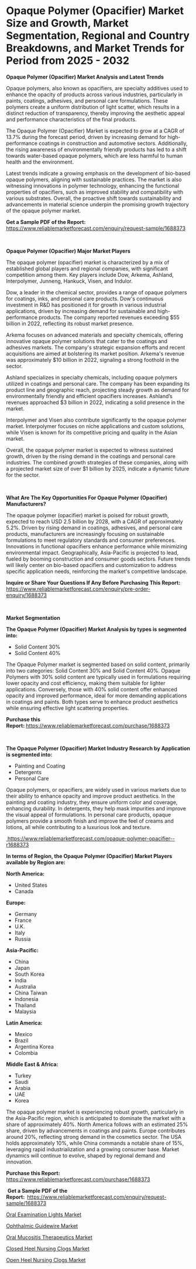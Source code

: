 <p><h1>Opaque Polymer (Opacifier) Market Size and Growth, Market Segmentation, Regional and Country Breakdowns, and Market Trends for Period from 2025 -  2032</h1></p><p><strong>Opaque Polymer (Opacifier) Market Analysis and Latest Trends</strong></p>
<p><p>Opaque polymers, also known as opacifiers, are specialty additives used to enhance the opacity of products across various industries, particularly in paints, coatings, adhesives, and personal care formulations. These polymers create a uniform distribution of light scatter, which results in a distinct reduction of transparency, thereby improving the aesthetic appeal and performance characteristics of the final products. </p><p>The Opaque Polymer (Opacifier) Market is expected to grow at a CAGR of 13.7% during the forecast period, driven by increasing demand for high-performance coatings in construction and automotive sectors. Additionally, the rising awareness of environmentally friendly products has led to a shift towards water-based opaque polymers, which are less harmful to human health and the environment. </p><p>Latest trends indicate a growing emphasis on the development of bio-based opaque polymers, aligning with sustainable practices. The market is also witnessing innovations in polymer technology, enhancing the functional properties of opacifiers, such as improved stability and compatibility with various substrates. Overall, the proactive shift towards sustainability and advancements in material science underpin the promising growth trajectory of the opaque polymer market.</p></p>
<p><strong>Get a Sample PDF of the Report:&nbsp;</strong> <a href="https://www.reliablemarketforecast.com/enquiry/request-sample/1688373?utm_campaign=1141&utm_medium=2&utm_source=Github&utm_content=ia&utm_term=06012025&utm_id=opaque-polymer-opacifier">https://www.reliablemarketforecast.com/enquiry/request-sample/1688373</a></p>
<p>&nbsp;</p>
<p><strong>Opaque Polymer (Opacifier) Major Market Players</strong></p>
<p><p>The opaque polymer (opacifier) market is characterized by a mix of established global players and regional companies, with significant competition among them. Key players include Dow, Arkema, Ashland, Interpolymer, Junneng, Hankuck, Visen, and Indulor. </p><p>Dow, a leader in the chemical sector, provides a range of opaque polymers for coatings, inks, and personal care products. Dow's continuous investment in R&D has positioned it for growth in various industrial applications, driven by increasing demand for sustainable and high-performance products. The company reported revenues exceeding $55 billion in 2022, reflecting its robust market presence.</p><p>Arkema focuses on advanced materials and specialty chemicals, offering innovative opaque polymer solutions that cater to the coatings and adhesives markets. The company's strategic expansion efforts and recent acquisitions are aimed at bolstering its market position. Arkema's revenue was approximately $10 billion in 2022, signaling a strong foothold in the sector.</p><p>Ashland specializes in specialty chemicals, including opaque polymers utilized in coatings and personal care. The company has been expanding its product line and geographic reach, projecting steady growth as demand for environmentally friendly and efficient opacifiers increases. Ashland’s revenues approached $3 billion in 2022, indicating a solid presence in the market.</p><p>Interpolymer and Visen also contribute significantly to the opaque polymer market. Interpolymer focuses on niche applications and custom solutions, while Visen is known for its competitive pricing and quality in the Asian market.</p><p>Overall, the opaque polymer market is expected to witness sustained growth, driven by the rising demand in the coatings and personal care industries. The combined growth strategies of these companies, along with a projected market size of over $1 billion by 2025, indicate a dynamic future for the sector.</p></p>
<p>&nbsp;</p>
<p><strong>What Are The Key Opportunities For Opaque Polymer (Opacifier) Manufacturers?</strong></p>
<p><p>The opaque polymer (opacifier) market is poised for robust growth, expected to reach USD 2.5 billion by 2028, with a CAGR of approximately 5.2%. Driven by rising demand in coatings, adhesives, and personal care products, manufacturers are increasingly focusing on sustainable formulations to meet regulatory standards and consumer preferences. Innovations in functional opacifiers enhance performance while minimizing environmental impact. Geographically, Asia-Pacific is projected to lead, fueled by booming construction and consumer goods sectors. Future trends will likely center on bio-based opacifiers and customization to address specific application needs, reinforcing the market's competitive landscape.</p></p>
<p><strong>Inquire or Share Your Questions If Any Before Purchasing This Report:</strong> <a href="https://www.reliablemarketforecast.com/enquiry/pre-order-enquiry/1688373?utm_campaign=1141&utm_medium=2&utm_source=Github&utm_content=ia&utm_term=06012025&utm_id=opaque-polymer-opacifier">https://www.reliablemarketforecast.com/enquiry/pre-order-enquiry/1688373</a></p>
<p>&nbsp;</p>
<p><strong>Market Segmentation</strong></p>
<p><strong>The Opaque Polymer (Opacifier) Market Analysis by types is segmented into:</strong></p>
<p><ul><li>Solid Content 30%</li><li>Solid Content 40%</li></ul></p>
<p><p>The Opaque Polymer market is segmented based on solid content, primarily into two categories: Solid Content 30% and Solid Content 40%. Opaque Polymers with 30% solid content are typically used in formulations requiring lower opacity and cost efficiency, making them suitable for lighter applications. Conversely, those with 40% solid content offer enhanced opacity and improved performance, ideal for more demanding applications in coatings and paints. Both types serve to enhance product aesthetics while ensuring effective light scattering properties.</p></p>
<p><strong>Purchase this Report:&nbsp;</strong><a href="https://www.reliablemarketforecast.com/purchase/1688373?utm_campaign=1141&utm_medium=2&utm_source=Github&utm_content=ia&utm_term=06012025&utm_id=opaque-polymer-opacifier">https://www.reliablemarketforecast.com/purchase/1688373</a></p>
<p>&nbsp;</p>
<p><strong>The Opaque Polymer (Opacifier) Market Industry Research by Application is segmented into:</strong></p>
<p><ul><li>Painting and Coating</li><li>Detergents</li><li>Personal Care</li></ul></p>
<p><p>Opaque polymers, or opacifiers, are widely used in various markets due to their ability to enhance opacity and improve product aesthetics. In the painting and coating industry, they ensure uniform color and coverage, enhancing durability. In detergents, they help mask impurities and improve the visual appeal of formulations. In personal care products, opaque polymers provide a smooth finish and improve the feel of creams and lotions, all while contributing to a luxurious look and texture.</p></p>
<p><a href="https://www.reliablemarketforecast.com/opaque-polymer-opacifier--r1688373?utm_campaign=1141&utm_medium=2&utm_source=Github&utm_content=ia&utm_term=06012025&utm_id=opaque-polymer-opacifier">&nbsp;https://www.reliablemarketforecast.com/opaque-polymer-opacifier--r1688373</a></p>
<p><strong>In terms of Region, the Opaque Polymer (Opacifier) Market Players available by Region are:</strong></p>
<p>
    <p> <strong> North America: </strong>
        <ul>
            <li>United States</li>
            <li>Canada</li>
        </ul>
        </p> 
    <p> <strong> Europe: </strong>
        <ul>
            <li>Germany</li>
            <li>France</li>
            <li>U.K.</li>
            <li>Italy</li>
            <li>Russia</li>
        </ul>
        </p> 
    <p> <strong> Asia-Pacific: </strong>
        <ul>
            <li>China</li>
            <li>Japan</li>
            <li>South Korea</li>
            <li>India</li>
            <li>Australia</li>
            <li>China Taiwan</li>
            <li>Indonesia</li>
            <li>Thailand</li>
            <li>Malaysia</li>
        </ul>
        </p> 
    <p> <strong> Latin America: </strong>
        <ul>
            <li>Mexico</li>
            <li>Brazil</li>
            <li>Argentina Korea</li>
            <li>Colombia</li>
        </ul>
        </p> 
    <p> <strong> Middle East & Africa: </strong>
        <ul>
            <li>Turkey</li>
            <li>Saudi</li>
            <li>Arabia</li>
            <li>UAE</li>
            <li>Korea</li>
        </ul>
    </p>
    </p>
<p><p>The opaque polymer market is experiencing robust growth, particularly in the Asia-Pacific region, which is anticipated to dominate the market with a share of approximately 40%. North America follows with an estimated 25% share, driven by advancements in coatings and paints. Europe contributes around 20%, reflecting strong demand in the cosmetics sector. The USA holds approximately 10%, while China commands a notable share of 15%, leveraging rapid industrialization and a growing consumer base. Market dynamics will continue to evolve, shaped by regional demand and innovation.</p></p>
<p><strong>Purchase this Report: </strong><a href="https://www.reliablemarketforecast.com/purchase/1688373?utm_campaign=1141&utm_medium=2&utm_source=Github&utm_content=ia&utm_term=06012025&utm_id=opaque-polymer-opacifier">https://www.reliablemarketforecast.com/purchase/1688373</a></p>
<p>&nbsp;<strong>Get a Sample PDF of the Report:&nbsp;&nbsp;</strong><a href="https://www.reliablemarketforecast.com/enquiry/request-sample/1688373?utm_campaign=1141&utm_medium=2&utm_source=Github&utm_content=ia&utm_term=06012025&utm_id=opaque-polymer-opacifier">https://www.reliablemarketforecast.com/enquiry/request-sample/1688373</a></p>
<p><strong></strong></p>
<p><p><a href="https://www.linkedin.com/pulse/strategic-market-insights-navigating-global-oral-examination-lights-udqhc?utm_campaign=1141&utm_medium=2&utm_source=Github&utm_content=ia&utm_term=06012025&utm_id=opaque-polymer-opacifier">Oral Examination Lights Market</a></p><p><a href="https://www.linkedin.com/pulse/ophthalmic-guidewire-market-growth-forecast-global-analysis-medne?utm_campaign=1141&utm_medium=2&utm_source=Github&utm_content=ia&utm_term=06012025&utm_id=opaque-polymer-opacifier">Ophthalmic Guidewire Market</a></p><p><a href="https://www.linkedin.com/pulse/oral-mucositis-therapeutics-market-trend-expected-grow-rapidly-ylezc?utm_campaign=1141&utm_medium=2&utm_source=Github&utm_content=ia&utm_term=06012025&utm_id=opaque-polymer-opacifier">Oral Mucositis Therapeutics Market</a></p><p><a href="https://www.linkedin.com/pulse/current-future-growth-potential-closed-heel-nursing-clogs-ppahe?utm_campaign=1141&utm_medium=2&utm_source=Github&utm_content=ia&utm_term=06012025&utm_id=opaque-polymer-opacifier">Closed Heel Nursing Clogs Market</a></p><p><a href="https://www.linkedin.com/pulse/global-open-heel-nursing-clogs-markets-impressive-current-size-xomne?utm_campaign=1141&utm_medium=2&utm_source=Github&utm_content=ia&utm_term=06012025&utm_id=opaque-polymer-opacifier">Open Heel Nursing Clogs Market</a></p></p>